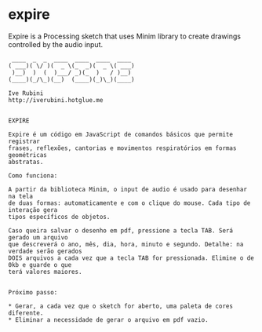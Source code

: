 # expire
Expire is a Processing sketch that uses Minim library to create drawings controlled by the audio input.

	 ____  _  _  ____  ____  ____  ____ 
	( ___)( \/ )(  _ \(_  _)(  _ \( ___)
	 )__)  )  (  )___/ _)(_  )   / )__) 
	(____)(_/\_)(__)  (____)(_)\_)(____)

	Ive Rubini
	http://iverubini.hotglue.me


	EXPIRE

	Expire é um código em JavaScript de comandos básicos que permite registrar
	frases, reflexões, cantorias e movimentos respiratórios em formas geométricas
	abstratas. 
	
	Como funciona:

	A partir da biblioteca Minim, o input de audio é usado para desenhar na tela
	de duas formas: automaticamente e com o clique do mouse. Cada tipo de interação gera
	tipos específicos de objetos.

	Caso queira salvar o desenho em pdf, pressione a tecla TAB. Será gerado um arquivo
	que descreverá o ano, mês, dia, hora, minuto e segundo. Detalhe: na verdade serão gerados
	DOIS arquivos a cada vez que a tecla TAB for pressionada. Elimine o de 0kb e guarde o que
	terá valores maiores. 
	

	Próximo passo:

	* Gerar, a cada vez que o sketch for aberto, uma paleta de cores diferente.
	* Eliminar a necessidade de gerar o arquivo em pdf vazio.


